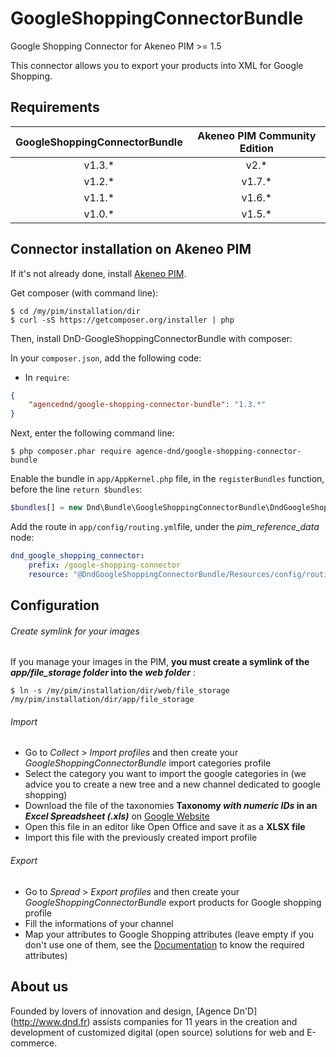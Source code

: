 GoogleShoppingConnectorBundle
=============================

Google Shopping Connector for Akeneo PIM >= 1.5

This connector allows you to export your products into XML for Google Shopping.

## Requirements

| GoogleShoppingConnectorBundle   | Akeneo PIM Community Edition |
|:-------------------------------:|:----------------------------:|
| v1.3.*                          | v2.*                         |
| v1.2.*                          | v1.7.*                       |
| v1.1.*                          | v1.6.*                       |
| v1.0.*                          | v1.5.*                       |

## Connector installation on Akeneo PIM

If it's not already done, install [Akeneo PIM](https://github.com/akeneo/pim-community-standard).

Get composer (with command line):
```console
$ cd /my/pim/installation/dir
$ curl -sS https://getcomposer.org/installer | php
```

Then, install DnD-GoogleShoppingConnectorBundle with composer:

In your ```composer.json```, add the following code:

* In `require`:

```json
{
    "agencednd/google-shopping-connector-bundle": "1.3.*"
}
```

Next, enter the following command line:
```console
$ php composer.phar require agence-dnd/google-shopping-connector-bundle
```

Enable the bundle in ```app/AppKernel.php``` file, in the ```registerBundles``` function, before the line ```return $bundles```:
```php
$bundles[] = new Dnd\Bundle\GoogleShoppingConnectorBundle\DndGoogleShoppingConnectorBundle();
```

Add the route in ```app/config/routing.yml```file, under the _pim_reference_data_ node:
```yml
dnd_google_shopping_connector:
    prefix: /google-shopping-connector
    resource: "@DndGoogleShoppingConnectorBundle/Resources/config/routing.yml"
```

## Configuration

###### Create symlink for your images

If you manage your images in the PIM, **you must create a symlink of the _app/file_storage folder_ into the _web folder_** :
```console
$ ln -s /my/pim/installation/dir/web/file_storage /my/pim/installation/dir/app/file_storage
```

###### Import

* Go to _Collect_ > _Import profiles_ and then create your _GoogleShoppingConnectorBundle_ import categories profile
* Select the category you want to import the google categories in (we advice you to create a new tree and a new channel dedicated to google shopping)
* Download the file of the taxonomies **Taxonomy _with numeric IDs_ in an _Excel Spreadsheet (.xls)_** on [Google Website](https://support.google.com/merchants/answer/160081?hl=en&ref_topic=3404778)
* Open this file in an editor like Open Office and save it as a **XLSX file**
* Import this file with the previously created import profile

###### Export

* Go to _Spread_ > _Export profiles_ and then create your _GoogleShoppingConnectorBundle_ export products for Google shopping profile
* Fill the informations of your channel
* Map your attributes to Google Shopping attributes (leave empty if you don't use one of them, see the [Documentation](https://support.google.com/merchants/answer/1344057?hl=en&ref_topic=3404778) to know the required attributes)

## About us
Founded by lovers of innovation and design, [Agence Dn'D] (http://www.dnd.fr) assists companies for 11 years in the creation and development of customized digital (open source) solutions for web and E-commerce.

